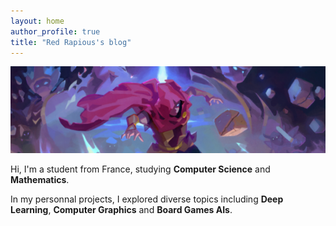 ```yaml
---
layout: home
author_profile: true
title: "Red Rapious's blog"
---
```


![Red Rapious Logo](assets/img/logo_resized.png)

Hi, I'm a student from France, studying **Computer Science** and **Mathematics**.

In my personnal projects, I explored diverse topics including **Deep Learning**, **Computer Graphics** and **Board Games AIs**.

<!--
You can explore my Project History [here](https://red-rapious.github.io/project-history/).

## Latest projects
This summer, I've been working on **Deep Learning**:
- [**MLP-Digits-Recognition**:](https://github.com/Red-Rapious/MLP-Digits-Recognition) I started by implementing a Multilayer Perceptron from scratch in Rust, to recognize handwritten digits from the MNIST dataset.

![Digits Recognition](assets/projects/digits-mlp.png)

- [**Genetic-Birds-Simulator**:](https://github.com/Red-Rapious/Genetic-Birds-Simulator) I explored Genetic Algorithms with this simple simulation of birds evolution.

![Genetic Birds](assets/projects/genetic-birds.png)

- [**Genetic-Snake-AI**:](https://github.com/Red-Rapious/Genetic-Snake-AI) I adapted this learning approach to an Artificial Intelligence designed to beat the classic game of Snake.

![Snake AI](assets/projects/snake-ai.png)

## Previous projects
- I built [Elements LaTeX](https://github.com/Red-Rapious/Elements-LaTeX), an Electron-based LaTeX editor.
- You can also check out [my biggest project yet](https://github.com/Red-Rapious/MinecraftCloneOpenGL), an implementation of Minecraft using my own, handmade, graphics engine.
- I created [an animated CFD simulator](https://github.com/Red-Rapious/Navier-Stokes-CFD) using the Navier-Stokes equations, you can easily try to run it with `Python` and `Matplotlib` *(in French only)*

-->